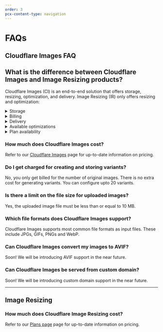```yaml
---
order: 3
pcx-content-type: navigation
---
```


# FAQs

## Cloudflare Images FAQ

## What is the difference between Cloudflare Images and Image Resizing products?

Cloudflare Images (CI) is an end-to-end solution that offers storage, resizing, optimization, and delivery. Image Resizing (IR) only offers resizing and optimization:

<details>
<summary>Storage</summary>
<div>

**CI** - images are stored at Cloudflare.

**IR** - images can be stored anywhere on the Internet as long as it has public access.

</div>
</details>

<details>
<summary>Billing</summary>
<div>

**CI** - Cloudflare charges by images served (regardless of them being cached or not), and images stored.

**IR** - Cloudflare charges when there are cache misses.

</div>
</details>

<details>
<summary>Delivery</summary>
<div>

**CI** - images are served from `imagedelivdery.net`.

**IR** - images are served from a customers' domain on Cloudflare.

</div>
</details>

<details>
<summary>Available optimizations</summary>
<div>

**CI** - More info on Cloudflare Images optimizations can be found in [Resizing Images](../../cloudflare-images/resize-images).

**IR** - More info on Image Resizing optimizations can be found in [URL format options](../../image-resizing/url-format#options).

</div>
</details>

<details>
<summary>Plan availability</summary>
<div>

**CI** - available to any plan.

**IR** - available with Pro, Biz, and Ent plans.

</div>
</details>

### How much does Cloudflare Images cost?

Refer to our [Cloudflare Images](https://www.cloudflare.com/en-gb/products/cloudflare-images/) page for up-to-date information on pricing.

### Do I get charged for creating and storing variants?

No, you only get billed for the number of original images. There is no extra cost for generating variants. You can configure upto 20 variants.

### Is there a limit on the file size for uploaded images?

Yes, the uploaded image file must be less than or equal to 10 MB.

### Which file formats does Cloudflare Images support?

Cloudflare Images supports most common file formats as input files. These include JPGs, GIFs, PNGs and WebP.

### Can Cloudflare Images convert my images to AVIF?

Soon! We will be introducing AVIF support in the near future.

### Can Cloudflare Images be served from custom domain?

Soon! We will be introducing custom domain support in the near future.

---

## Image Resizing

### How much does Cloudflare Image Resizing cost?

Refer to our [Plans page](https://www.cloudflare.com/plans/) page for up-to-date information on pricing.